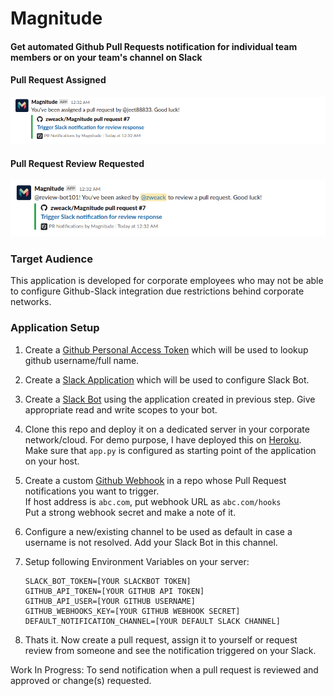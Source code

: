 # Magnitude
#### Get automated Github Pull Requests notification for individual team members or on your team's channel on Slack

#### Pull Request Assigned
![assigned](https://github.com/zweack/Magnitude/blob/dev/static/pr_assigned.png)
#### Pull Request Review Requested
![review_requested](https://github.com/zweack/Magnitude/blob/dev/static/review_requested.png)

### Target Audience
This application is developed for corporate employees who may not be able to configure Github-Slack integration due restrictions behind corporate networks.

### Application Setup
1. Create a [Github Personal Access Token](https://help.github.com/articles/creating-a-personal-access-token-for-the-command-line/) which will be used to lookup github username/full name.
2. Create a [Slack Application](https://api.slack.com/apps?new_app=1&ref=bolt_start_hub) which will be used to configure Slack Bot.
3. Create a [Slack Bot](https://slack.com/intl/en-gb/help/articles/115005265703-Create-a-bot-for-your-workspace#create-a-bot) using the application created in previous step. Give appropriate read and write scopes to your bot.
4. Clone this repo and deploy it on a dedicated server in your corporate network/cloud. For demo purpose, I have deployed this on [Heroku](https://dashboard.heroku.com/apps). Make sure that `app.py` is configured as starting point of the application on your host. 
5. Create a custom [Github Webhook](https://docs.github.com/en/developers/webhooks-and-events/creating-webhooks) in a repo whose Pull Request notifications you want to trigger. <br/> If host address is `abc.com`, put webhook URL as `abc.com/hooks` <br/> Put a strong webhook secret and make a note of it.
6. Configure a new/existing channel to be used as default in case a username is not resolved. Add your Slack Bot in this channel. 
7. Setup following Environment Variables on your server:

   ```
   SLACK_BOT_TOKEN=[YOUR SLACKBOT TOKEN] 
   GITHUB_API_TOKEN=[YOUR GITHUB API TOKEN]
   GITHUB_API_USER=[YOUR GITHUB USERNAME]
   GITHUB_WEBHOOKS_KEY=[YOUR GITHUB WEBHOOK SECRET]
   DEFAULT_NOTIFICATION_CHANNEL=[YOUR DEFAULT SLACK CHANNEL]
   ```
8. Thats it. Now create a pull request, assign it to yourself or request review from someone and see the notification triggered on your Slack.

Work In Progress: To send notification when a pull request is reviewed and approved or change(s) requested.
